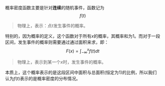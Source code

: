 概率密度函数主要是针对**连续**的随机事件，函数记为
$$
f(t)
$$
> 物理上，表示：点$t$发生事件的概率。

特别的，因为概率的定义，这个函数对于所有$x$的概率，其概率和为1。而对于一段区间，发生事件的概率则需要通过通过面积来求，即：
$$
F(x) = \int_{-\infty}^{x} f(t) dt
$$
> 物理上，表示到某一个$x$时，发生事件的概率。

本质上，这个概率表示的是这段区间中面积与总面积(恒定为1)的比例，所以我们认为$f(t)$表示的是概率密度的分布情况。